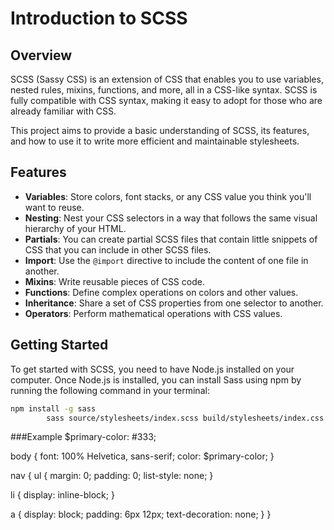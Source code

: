 ﻿# Introduction to SCSS

## Overview

SCSS (Sassy CSS) is an extension of CSS that enables you to use variables, nested rules, mixins, functions, and more, all in a CSS-like syntax. SCSS is fully compatible with CSS syntax, making it easy to adopt for those who are already familiar with CSS.

This project aims to provide a basic understanding of SCSS, its features, and how to use it to write more efficient and maintainable stylesheets.

## Features

- **Variables**: Store colors, font stacks, or any CSS value you think you'll want to reuse.
- **Nesting**: Nest your CSS selectors in a way that follows the same visual hierarchy of your HTML.
- **Partials**: You can create partial SCSS files that contain little snippets of CSS that you can include in other SCSS files.
- **Import**: Use the `@import` directive to include the content of one file in another.
- **Mixins**: Write reusable pieces of CSS code.
- **Functions**: Define complex operations on colors and other values.
- **Inheritance**: Share a set of CSS properties from one selector to another.
- **Operators**: Perform mathematical operations with CSS values.

## Getting Started

To get started with SCSS, you need to have Node.js installed on your computer. Once Node.js is installed, you can install Sass using npm by running the following command in your terminal:

```bash
npm install -g sass
        sass source/stylesheets/index.scss build/stylesheets/index.css
```
###Example
    $primary-color: #333;

body {
  font: 100% Helvetica, sans-serif;
  color: $primary-color;
}

nav {
  ul {
    margin: 0;
    padding: 0;
    list-style: none;
  }

  li { display: inline-block; }

  a {
    display: block;
    padding: 6px 12px;
    text-decoration: none;
  }
}
```
